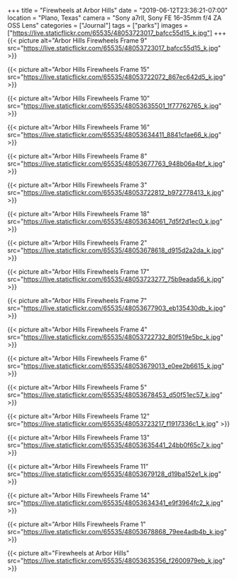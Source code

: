 +++
title = "Firewheels at Arbor Hills"
date = "2019-06-12T23:36:21-07:00"
location = "Plano, Texas"
camera = "Sony a7rII, Sony FE 16–35mm f/4 ZA OSS Lens"
categories = ["Journal"]
tags = ["parks"]
images = ["https://live.staticflickr.com/65535/48053723017_bafcc55d15_k.jpg"]
+++
{{< picture alt="Arbor Hills Firewheels Frame 9" src="https://live.staticflickr.com/65535/48053723017_bafcc55d15_k.jpg" >}}
<!--more-->

{{< picture alt="Arbor Hills Firewheels Frame 15" src="https://live.staticflickr.com/65535/48053722072_867ec642d5_k.jpg" >}}

{{< picture alt="Arbor Hills Firewheels Frame 10" src="https://live.staticflickr.com/65535/48053635501_1f77762765_k.jpg" >}}

{{< picture alt="Arbor Hills Firewheels Frame 16" src="https://live.staticflickr.com/65535/48053634411_8841cfae66_k.jpg" >}}

{{< picture alt="Arbor Hills Firewheels Frame 8" src="https://live.staticflickr.com/65535/48053677763_948b06a4bf_k.jpg" >}}

{{< picture alt="Arbor Hills Firewheels Frame 3" src="https://live.staticflickr.com/65535/48053722812_b972778413_k.jpg" >}}

{{< picture alt="Arbor Hills Firewheels Frame 18" src="https://live.staticflickr.com/65535/48053634061_7d5f2d1ec0_k.jpg" >}}

{{< picture alt="Arbor Hills Firewheels Frame 2" src="https://live.staticflickr.com/65535/48053678618_d915d2a2da_k.jpg" >}}

{{< picture alt="Arbor Hills Firewheels Frame 17" src="https://live.staticflickr.com/65535/48053723277_75b9eada56_k.jpg" >}}

{{< picture alt="Arbor Hills Firewheels Frame 7" src="https://live.staticflickr.com/65535/48053677903_eb135430db_k.jpg" >}}

{{< picture alt="Arbor Hills Firewheels Frame 4" src="https://live.staticflickr.com/65535/48053722732_80f519e5bc_k.jpg" >}}

{{< picture alt="Arbor Hills Firewheels Frame 6" src="https://live.staticflickr.com/65535/48053679013_e0ee2b6615_k.jpg" >}}

{{< picture alt="Arbor Hills Firewheels Frame 5" src="https://live.staticflickr.com/65535/48053678453_d50f51ec57_k.jpg" >}}

{{< picture alt="Arbor Hills Firewheels Frame 12" src="https://live.staticflickr.com/65535/48053723217_f1917336c1_k.jpg" >}}

{{< picture alt="Arbor Hills Firewheels Frame 13" src="https://live.staticflickr.com/65535/48053635441_24bb0f65c7_k.jpg" >}}

{{< picture alt="Arbor Hills Firewheels Frame 11" src="https://live.staticflickr.com/65535/48053679128_d19ba152e1_k.jpg" >}}

{{< picture alt="Arbor Hills Firewheels Frame 14" src="https://live.staticflickr.com/65535/48053634341_e9f3964fc2_k.jpg" >}}

{{< picture alt="Arbor Hills Firewheels Frame 1" src="https://live.staticflickr.com/65535/48053678868_79ee4adb4b_k.jpg" >}}

{{< picture alt="Firewheels at Arbor Hills" src="https://live.staticflickr.com/65535/48053635356_f2600979eb_k.jpg" >}}
